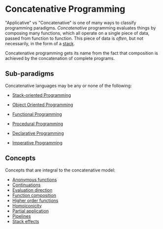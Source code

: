 # Concatenative Programming

"Applicative" vs "Concatenative" is one of many ways to classify programming paradigms. _Concatenative_ programming evaluates things by composing many functions, which all operate on a single piece of data, passed from function to function. This piece of data is _often_, but not necessarily, in the form of a [stack](./stack-oriented.md).

Concatenative programming gets its name from the fact that composition is achieved by the concatenation of complete programs.

## Sub-paradigms

Concatenative languages may be any or none of the following:

- [Stack-oriented Programming](./stack-oriented.md)

- [Object Oriented Programming](./object-oriented.md)


- [Functional Programming](./functional.md)
- [Procedural Programming](./procedural.md)


- [Declarative Programming](./functional.md)
- [Imperative Programming](./functional.md)

## Concepts

Concepts that are integral to the concatenative model:

- [Anonymous functions](../concepts/anonymous_functions.md)
- [Continuations](../concepts/continuations.md)
- [Evaluation direction](../concepts/evaluation_direction.md)
- [Function composition](../concepts/function_composition.md)
- [Higher order functions](../concepts/higher_order_functions.md)
- [Homoiconicity](../concepts/homoiconicity.md)
- [Partial application](../concepts/partial_application.md)
- [Pipelines](../concepts/pipelines.md)
- [Stack effects](../concepts/stack_effects.md)
